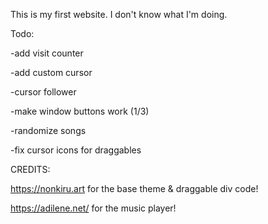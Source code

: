 This is my first website.
I don't know what I'm doing.


Todo:

-add visit counter

-add custom cursor

-cursor follower

-make window buttons work (1/3)

-randomize songs

-fix cursor icons for draggables


CREDITS:

https://nonkiru.art for the base theme & draggable div code!

https://adilene.net/ for the music player!
